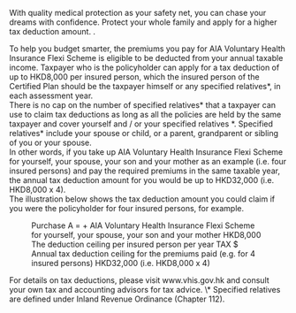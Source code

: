 With quality medical protection as your safety net, you can chase your dreams with confidence. Protect your whole family and apply for a higher tax deduction amount. . 

To help you budget smarter, the premiums you pay for
AIA Voluntary Health Insurance Flexi Scheme is eligible
to be deducted from your annual taxable income. Taxpayer
who is the policyholder can apply for a tax deduction of up
to HKD8,000 per insured person, which the insured person
of the Certified Plan should be the taxpayer himself or any
specified relatives*, in each assessment year.  
There is no cap on the number of specified relatives* that
a taxpayer can use to claim tax deductions as long as all the
policies are held by the same taxpayer and cover yourself
and / or your specified relatives \*. Specified relatives\* include
your spouse or child, or a parent, grandparent or sibling of
you or your spouse.  
In other words, if you take up AIA Voluntary Health Insurance
Flexi Scheme for yourself, your spouse, your son and your
mother as an example (i.e. four insured persons) and pay
the required premiums in the same taxable year, the annual
tax deduction amount for you would be up to HKD32,000
(i.e. HKD8,000 x 4).  
The illustration below shows the tax deduction amount you
could claim if you were the policyholder for four insured
persons, for example.  
<figure>  
Purchase  
A  
=
+  
AIA Voluntary Health
Insurance Flexi Scheme  
for yourself, your spouse,
your son and your mother  
HKD8,000  
The deduction ceiling
per insured person
per year  
TAX
$  
Annual tax deduction ceiling
for the premiums paid
(e.g. for 4 insured persons)
HKD32,000
(i.e. HKD8,000 x 4)  
</figure>  
For details on tax deductions, please visit www.vhis.gov.hk and
consult your own tax and accounting advisors for tax advice.  
\* Specified relatives are defined under Inland Revenue Ordinance (Chapter 112).  
<!-- PageBreak -->  
<!-- PageNumber="4" -->
<!-- PageHeader="MEDICAL PROTECTION" -->
<!-- PageHeader="AIA VOLUNTARY HEALTH INSURANCE FLEXI SCHEME" -->  
<figure>
</figure>